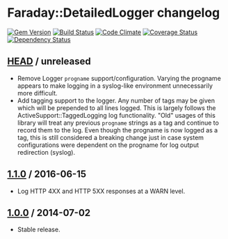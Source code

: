 # Faraday::DetailedLogger changelog

[![Gem Version](https://img.shields.io/gem/v/faraday-detailed_logger.svg)](http://rubygems.org/gems/faraday-detailed_logger)
[![Build Status](https://img.shields.io/travis/envylabs/faraday-detailed_logger/master.svg)](https://travis-ci.org/envylabs/faraday-detailed_logger)
[![Code Climate](https://img.shields.io/codeclimate/github/envylabs/faraday-detailed_logger.svg)](https://codeclimate.com/github/envylabs/faraday-detailed_logger)
[![Coverage Status](https://img.shields.io/coveralls/envylabs/faraday-detailed_logger.svg)](https://coveralls.io/r/envylabs/faraday-detailed_logger)
[![Dependency Status](https://gemnasium.com/envylabs/faraday-detailed_logger.svg)](https://gemnasium.com/envylabs/faraday-detailed_logger)

## [HEAD][] / unreleased

* Remove Logger `progname` support/configuration. Varying the progname appears
  to make logging in a syslog-like environment unnecessarily more difficult.
* Add tagging support to the logger. Any number of tags may be given which will
  be prepended to all lines logged. This is largely follows the
  ActiveSupport::TaggedLogging log functionality. "Old" usages of this library
  will treat any previous `progname` strings as a tag and continue to record
  them to the log. Even though the progname is now logged as a tag, this is
  still considered a breaking change just in case system configurations were
  dependent on the progname for log output redirection (syslog).

## [1.1.0][] / 2016-06-15

* Log HTTP 4XX and HTTP 5XX responses at a WARN level.

## [1.0.0][] / 2014-07-02

* Stable release.

[1.0.0]: https://github.com/envylabs/faraday-detailed_logger/tree/v1.0.0
[1.1.0]: https://github.com/envylabs/faraday-detailed_logger/compare/v1.0.0...v1.1.0
[HEAD]: https://github.com/envylabs/faraday-detailed_logger/compare/v1.1.0...master
